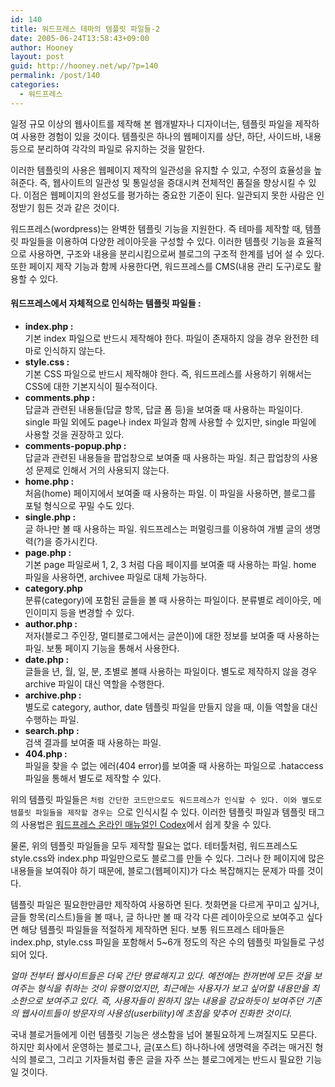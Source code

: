 ```yaml
---
id: 140
title: 워드프레스 테마의 템플릿 파일들-2
date: 2005-06-24T13:58:43+09:00
author: Hooney
layout: post
guid: http://hooney.net/wp/?p=140
permalink: /post/140
categories:
  - 워드프레스
---
```

일정 규모 이상의 웹사이트를 제작해 본 웹개발자나 디자이너는, 템플릿 파일을 제작하여 사용한 경험이 있을 것이다. 템플릿은 하나의 웹페이지를 상단, 하단, 사이드바, 내용 등으로 분리하여 각각의 파일로 유지하는 것을 말한다. 

이러한 템플릿의 사용은 웹페이지 제작의 일관성을 유지할 수 있고, 수정의 효율성을 높혀준다. 즉, 웹사이트의 일관성 및 통일성을 증대시켜 전체적인 품질을 향상시킬 수 있다. 이점은 웹페이지의 완성도를 평가하는 중요한 기준이 된다. 일관되지 못한 사람은 인정받기 힘든 것과 같은 것이다.

워드프레스(wordpress)는 완벽한 템플릿 기능을 지원한다. 즉 테마를 제작할 때, 템플릿 파일들을 이용하여 다양한 레이아웃을 구성할 수 있다. 이러한 템플릿 기능을 효율적으로 사용하면, 구조와 내용을 분리시킴으로써 블로그의 구조적 한계를 넘어 설 수 있다. 또한 페이지 제작 기능과 함께 사용한다면, 워드프레스를 CMS(내용 관리 도구)로도 활용할 수 있다.

#### 워드프레스에서 자체적으로 인식하는 템플릿 파일들 :

  * **index.php :**  
    기본 index 파일으로 반드시 제작해야 한다. 파일이 존재하지 않을 경우 완전한 테마로 인식하지 않는다.
  * **style.css :**  
    기본 CSS 파일으로 반드시 제작해야 한다. 즉, 워드프레스를 사용하기 위해서는 CSS에 대한 기본지식이 필수적이다.
  * **comments.php :**  
    답글과 관련된 내용들(답글 항목, 답글 폼 등)을 보여줄 때 사용하는 파일이다. single 파일 외에도 page나 index 파일과 함께 사용할 수 있지만, single 파일에 사용할 것을 권장하고 있다.
  * **comments-popup.php :**  
    답글과 관련된 내용들을 팝업창으로 보여줄 때 사용하는 파일. 최근 팝업창의 사용성 문제로 인해서 거의 사용되지 않는다.
  * **home.php :**  
    처음(home) 페이지에서 보여줄 때 사용하는 파일. 이 파일을 사용하면, 블로그를 포털 형식으로 꾸밀 수도 있다.
  * **single.php :**  
    글 하나만 볼 때 사용하는 파일. 워드프레스는 퍼멀링크를 이용하여 개별 글의 생명력(?)을 증가시킨다.
  * **page.php :**  
    기본 page 파일로써 1, 2, 3 처럼 다음 페이지를 보여줄 때 사용하는 파일. home 파일을 사용하면, archivee 파일로 대체 가능하다.
  * **category.php**  
    분류(category)에 포함된 글들을 볼 때 사용하는 파일이다. 분류별로 레이아웃, 메인이미지 등을 변경할 수 있다.
  * **author.php :**  
    저자(블로그 주인장, 멀티블로그에서는 글쓴이)에 대한 정보를 보여줄 때 사용하는 파일. 보통 페이지 기능을 통해서 사용한다.
  * **date.php :**  
    글들을 년, 월, 일, 분, 초별로 볼때 사용하는 파일이다. 별도로 제작하지 않을 경우 archive 파일이 대신 역할을 수행한다.
  * **archive.php :**  
    별도로 category, author, date 템플릿 파일을 만들지 않을 때, 이들 역할을 대신 수행하는 파일.
  * **search.php :**  
    검색 결과를 보여줄 때 사용하는 파일.
  * **404.php :**  
    파일을 찾을 수 없는 에러(404 error)를 보여줄 때 사용하는 파일으로 .hataccess 파일을 통해서 별도로 제작할 수 있다.

위의 템플릿 파일들은 ``처럼 간단한 코드만으로도 워드프레스가 인식할 수 있다. 이와 별도로 템플릿 파일들을 제작할 경우는 ``으로 인식시킬 수 있다. 이러한 템플릿 파일과 템플릿 태그의 사용법은 [워드프레스 온라인 매뉴얼인 Codex](http://codex.wordpress.org/)에서 쉽게 찾을 수 있다.

물론, 위의 템플릿 파일들을 모두 제작할 필요는 없다. 테터툴처럼, 워드프레스도 style.css와 index.php 파일만으로도 블로그를 만들 수 있다. 그러나 한 페이지에 많은 내용들을 보여줘야 하기 때문에, 블로그(웹페이지)가 다소 복잡해지는 문제가 따를 것이다. 

템플릿 파일은 필요한만큼만 제작하여 사용하면 된다. 첫화면을 다르게 꾸미고 싶거나, 글들 항목(리스트)들을 볼 때나, 글 하나만 볼 때 각각 다른 레이아웃으로 보여주고 싶다면 해당 템플릿 파일들을 적절하게 제작하면 된다. 보통 워드프레스 테마들은 index.php, style.css 파일을 포함해서 5~6개 정도의 작은 수의 템플릿 파일들로 구성되어 있다.

_얼마 전부터 웹사이트들은 더욱 간단 명료해지고 있다. 예전에는 한꺼번에 모든 것을 보여주는 형식을 취하는 것이 유행이었지만, 최근에는 사용자가 보고 싶어할 내용만을 최소한으로 보여주고 있다. 즉, 사용자들이 원하지 않는 내용을 강요하듯이 보여주던 기존의 웹사이트들이 방문자의 사용성(userbility)에 초점을 맞추어 진화한 것이다._

국내 블로거들에게 이런 템플릿 기능은 생소함을 넘어 불필요하게 느껴질지도 모른다. 하지만 회사에서 운영하는 블로그나, 글(포스트) 하나하나에 생명력을 주려는 매거진 형식의 블로그, 그리고 기자들처럼 좋은 글을 자주 쓰는 블로그에게는 반드시 필요한 기능일 것이다.